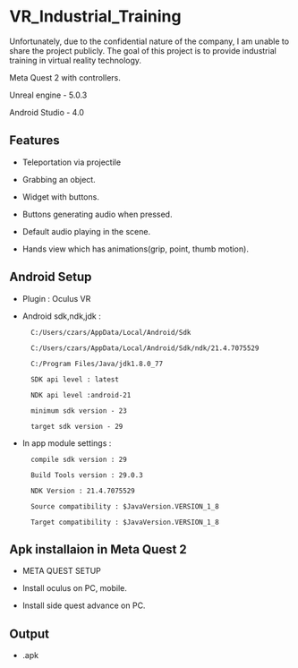 # VR_Industrial_Training
Unfortunately, due to the confidential nature of the company, I am unable to share the project publicly.
The goal of this project is to provide industrial training in virtual reality technology.

Meta Quest 2 with controllers.

Unreal engine - 5.0.3

Android Studio - 4.0
## Features

- Teleportation via projectile

- Grabbing an object.

- Widget with buttons.

- Buttons generating audio when pressed.

- Default audio playing in the scene.

- Hands view which has animations(grip, point, thumb motion).





## Android Setup
- Plugin : Oculus VR

- Android sdk,ndk,jdk :

        C:/Users/czars/AppData/Local/Android/Sdk

        C:/Users/czars/AppData/Local/Android/Sdk/ndk/21.4.7075529
        
        C:/Program Files/Java/jdk1.8.0_77
        
        SDK api level : latest
        
        NDK api level :android-21

        minimum sdk version - 23

        target sdk version - 29

- In app module settings : 

        compile sdk version : 29

        Build Tools version : 29.0.3

        NDK Version : 21.4.7075529

        Source compatibility : $JavaVersion.VERSION_1_8

        Target compatibility : $JavaVersion.VERSION_1_8

## Apk installaion in Meta Quest 2
- META QUEST SETUP 

- Install oculus on PC, mobile.

- Install side quest advance on PC.

## Output
- .apk
